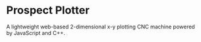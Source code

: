 # Prospect Plotter

A lightweight web-based 2-dimensional x-y plotting CNC machine powered by JavaScript and C++.
